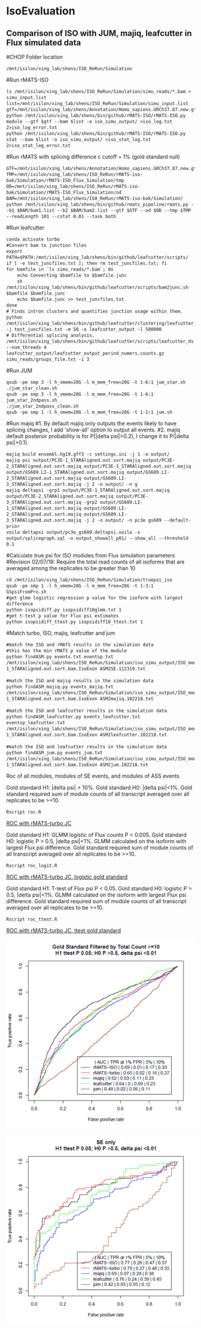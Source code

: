 # IsoEvaluation
## Comparison of ISO with JUM, majiq, leafcutter in Flux simulated data

#CHOP Folder location
    
    /mnt/isilon/xing_lab/shens/ISO_ReRun/Simulation

#Run rMATS-ISO 
        
    ls /mnt/isilon/xing_lab/shens/ISO_ReRun/Simulation/simu_reads/*.bam > simu_input.list
    list=/mnt/isilon/xing_lab/shens/ISO_ReRun/Simulation/simu_input.list
    gtf=/mnt/isilon/xing_lab/shens/Annotation/Homo_sapiens.GRCh37.87.new.gtf
    python /mnt/isilon/xing_lab/shens/bin/github/rMATS-ISO/rMATS-ISO.py module --gtf $gtf --bam $list -o iso_simu_output/ >iso_log.txt 2>iso_log_error.txt
    python /mnt/isilon/xing_lab/shens/bin/github/rMATS-ISO/rMATS-ISO.py stat --bam $list -o iso_simu_output/ >iso_stat_log.txt 2>iso_stat_log_error.txt
    
#Run rMATS with splicing difference c cutoff = 1% (gold standard null)
  
    GTF=/mnt/isilon/xing_lab/shens/Annotation/Homo_sapiens.GRCh37.87.new.gtf
    TMP=/mnt/isilon/xing_lab/shens/ISO_ReRun/rMATS-iso-bak/Simulation/rMATS-ISO_Flux_Simulation/tmp
    OD=/mnt/isilon/xing_lab/shens/ISO_ReRun/rMATS-iso-bak/Simulation/rMATS-ISO_Flux_Simulation/od
    BAM=/mnt/isilon/xing_lab/shens/ISO_ReRun/rMATS-iso-bak/Simulation/
    python /mnt/isilon/xing_lab/shens/bin/github/rmats_pipeline/rmats.py --b1 $BAM/bam1.list --b2 $BAM/bam2.list --gtf $GTF --od $OD --tmp $TMP --readLength 101 --cstat 0.01 --task both

#Run leafcutter

    conda activate turbo
    #Convert bam to junction files
    export PATH=$PATH:/mnt/isilon/xing_lab/shens/bin/github/leafcutter/scripts/
    if [ -e test_juncfiles.txt ]; then rm test_juncfiles.txt; fi
    for bamfile in `ls simu_reads/*.bam`; do
        echo Converting $bamfile to $bamfile.junc
        sh /mnt/isilon/xing_lab/shens/bin/github/leafcutter/scripts/bam2junc.sh $bamfile $bamfile.junc
        echo $bamfile.junc >> test_juncfiles.txt
    done
    # Finds intron clusters and quantifies junction usage within them.
    python /mnt/isilon/xing_lab/shens/bin/github/leafcutter/clustering/leafcutter_cluster.py -j test_juncfiles.txt -m 50 -o leafcutter_output -l 500000
    # Differential splicing analysis.
    /mnt/isilon/xing_lab/shens/bin/github/leafcutter/scripts/leafcutter_ds.R --num_threads 4 leafcutter_output/leafcutter_output_perind_numers.counts.gz simu_reads/groups_file.txt -i 3
    
#Run JUM

    qsub -pe smp 3 -l h_vmem=20G -l m_mem_free=20G -t 1-6:1 jum_star.sh
    ./jum_star_clean.sh
    qsub -pe smp 3 -l h_vmem=20G -l m_mem_free=20G -t 1-6:1 jum_star_2ndpass.sh
    ./jum_star_2ndpass_clean.sh
    qsub -pe smp 1 -l h_vmem=20G -l m_mem_free=20G -t 1-1:1 jum.sh

#Run majiq
#1. By default majiq only outputs the events likely to have splicing changes, I add 'show-all' option to output all events.
#2. majiq default posterior probability is for P(|delta psi|>0.2), I change it to P(|delta psi|>0.1).

    majiq build ensembl.hg19.gff3 -c settings.ini -j 1 -o output/
    majiq psi output/PC3E-1_STARAligned.out.sort.majiq output/PC3E-2_STARAligned.out.sort.majiq output/PC3E-3_STARAligned.out.sort.majiq output/GS689.LI-1_STARAligned.out.sort.majiq output/GS689.LI-2_STARAligned.out.sort.majiq output/GS689.LI-3_STARAligned.out.sort.majiq -j 2 -o output/ -n g
    majiq deltapsi -grp1 output/PC3E-1_STARAligned.out.sort.majiq output/PC3E-2_STARAligned.out.sort.majiq output/PC3E-3_STARAligned.out.sort.majiq -grp2 output/GS689.LI-1_STARAligned.out.sort.majiq output/GS689.LI-2_STARAligned.out.sort.majiq output/GS689.LI-3_STARAligned.out.sort.majiq -j 2 -o output/ -n pc3e gs689 --default-prior
    voila deltapsi output/pc3e_gs689.deltapsi.voila -s output/splicegraph.sql -o output_showall_p01/ --show_all --threshold 0.1
    
#Calculate true psi for ISO modules from Flux simulation parameters
#Revision 02/07/19: Require the total read counts of all isoforms that are averaged among the replicates to be greater than 10

    cd /mnt/isilon/xing_lab/shens/ISO_ReRun/Simulation/truepsi_iso
    qsub -pe smp 1 -l h_vmem=20G -l m_mem_free=20G -t 1-3:1 GSpsiFromPro.sh
    #get glmm logistic regression p value for the isoform with largest difference
    python isopsidiff.py isopsidiff10glmm.txt 1
    #get t-test p value for Flux psi estimates
    python isopsidiff_ttest.py isopsidiff10_ttest.txt 1

#Match turbo, ISO, majiq, leafcutter and jum

    #match the ISO and rMATS results in the simulation data
    #this has the min rMATS p value of the module
    python findASM.py events.txt eventsp.txt /mnt/isilon/xing_lab/shens/ISO_ReRun/Simulation/iso_simu_output/ISO_module/GS689.LI-1_STARAligned.out.sort.bam.IsoExon ASM2SE.112319.txt

    #match the ISO and majiq results in the simulation data
    python findASM_majiq.py events_majiq.txt /mnt/isilon/xing_lab/shens/ISO_ReRun/Simulation/iso_simu_output/ISO_module/GS689.LI-1_STARAligned.out.sort.bam.IsoExon ASM2majiq.102218.txt

    #match the ISO and leafcutter results in the simulation data
    python findASM_leafcutter.py events_leafcutter.txt eventsp_leafcutter.txt /mnt/isilon/xing_lab/shens/ISO_ReRun/Simulation/iso_simu_output/ISO_module/GS689.LI-1_STARAligned.out.sort.bam.IsoExon ASM2leafcutter.102218.txt

    #match the ISO and leafcutter results in the simulation data
    python findASM_jum.py events_jum.txt /mnt/isilon/xing_lab/shens/ISO_ReRun/Simulation/iso_simu_output/ISO_module/GS689.LI-1_STARAligned.out.sort.bam.IsoExon ASM2jum.102218.txt

Roc of all modules, modules of SE events, and modules of ASS events. 

Gold standard H1: |delta psi| > 10%. Gold standard H0: |delta psi|<1%. Gold standard required sum of module counts of all transcript averaged over all replicates to be >=10.

    Rscript roc.R


[ROC with rMATS-turbo JC](https://drive.google.com/file/d/1CEr6e8QwDqw-ue2nIbk0xBRx4-W_zl-b/view?usp=sharing)


Gold standard H1: GLMM logistic of Flux counts P < 0.005. Gold standard H0: logistic P > 0.5, |delta psi|<1%. GLMM calculated on the isoform with largest Flux psi difference. Gold standard required sum of module counts of all transcript averaged over all replicates to be >=10.

    Rscript roc_logit.R

[ROC with rMATS-turbo JC, logistic gold standard](https://drive.google.com/open?id=1zDU43xx0j9QB8hLYCxRIz0fA-pUf9cJM)



Gold standard H1: T-test of Flux psi P < 0.05. Gold standard H0: logistic P > 0.5, |delta psi|<1%. GLMM calculated on the isoform with largest Flux psi difference. Gold standard required sum of module counts of all transcript averaged over all replicates to be >=10.

    Rscript roc_ttest.R

[ROC with rMATS-turbo JC, ttest gold standard](https://drive.google.com/file/d/17pIHZw17XgQV1Irxp9L-LxN_uz_eIzBS/view?usp=sharing)

![](https://github.com/shihaoshen/IsoEvaluation/blob/master/IsoComp/rMATS_ISO_Flux_roc.png)

![](https://github.com/shihaoshen/IsoEvaluation/blob/master/IsoComp/rMATS_ISO_Flux_roc_SE.png)
